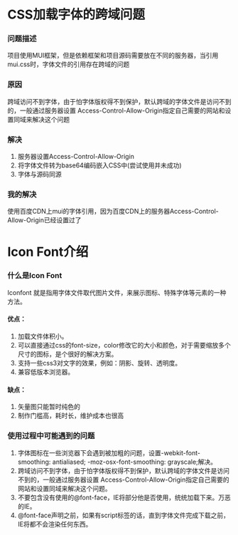# CSS加载字体的跨域问题
### 问题描述
项目使用MUI框架，但是依赖框架和项目源码需要放在不同的服务器，当引用mui.css时，字体文件的引用存在跨域的问题
### 原因
跨域访问不到字体，由于怕字体版权得不到保护，默认跨域的字体文件是访问不到的，一般通过服务器设置 Access-Control-Allow-Origin指定自己需要的网站和设置同域来解决这个问题
### 解决
1. 服务器设置Access-Control-Allow-Origin
1. 将字体文件转为base64编码嵌入CSS中(尝试使用并未成功)
1. 字体与源码同源
### 我的解决
使用百度CDN上mui的字体引用，因为百度CDN上的服务器Access-Control-Allow-Origin已经设置过了

# Icon Font介绍

### 什么是Icon Font
Iconfont 就是指用字体文件取代图片文件，来展示图标、特殊字体等元素的一种方法。
#### 优点：
1. 加载文件体积小。
1. 可以直接通过css的font-size，color修改它的大小和颜色，对于需要缩放多个尺寸的图标，是个很好的解决方案。
1. 支持一些css3对文字的效果，例如：阴影、旋转、透明度。
1. 兼容低版本浏览器。
#### 缺点：
1. 矢量图只能暂时纯色的
1. 制作门槛高，耗时长，维护成本也很高

### 使用过程中可能遇到的问题
1. 字体图标在一些浏览器下会遇到被加粗的问题，设置-webkit-font-smoothing: antialiased; -moz-osx-font-smoothing: grayscale;解决。
1. 跨域访问不到字体，由于怕字体版权得不到保护，默认跨域的字体文件是访问不到的，一般通过服务器设置 Access-Control-Allow-Origin指定自己需要的网站和设置同域来解决这个问题。
1. 不要包含没有使用的@font-face，IE将部分他是否使用，统统加载下来。万恶的IE。
1. @font-face声明之前，如果有script标签的话，直到字体文件完成下载之前，IE将都不会渲染任何东西。
